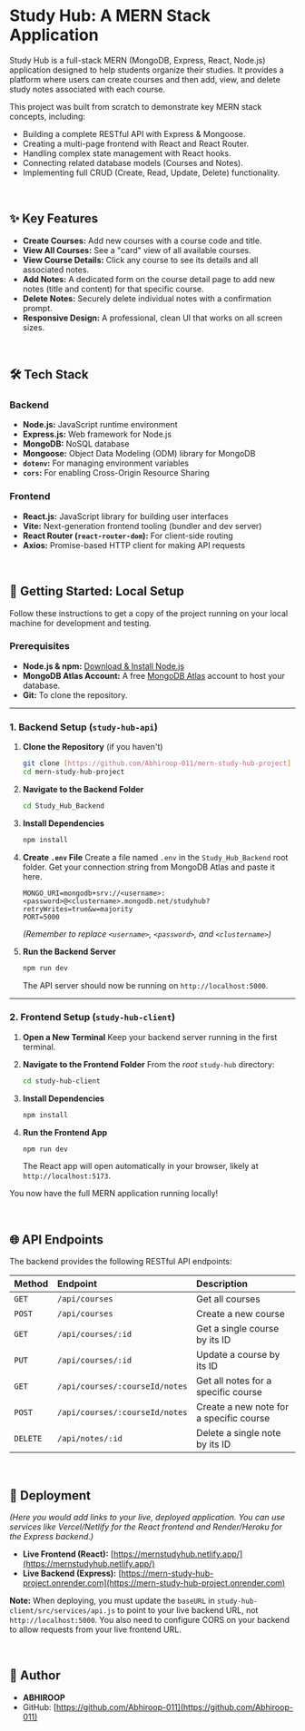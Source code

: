 # Study Hub: A MERN Stack Application

Study Hub is a full-stack MERN (MongoDB, Express, React, Node.js) application designed to help students organize their studies. It provides a platform where users can create courses and then add, view, and delete study notes associated with each course.

This project was built from scratch to demonstrate key MERN stack concepts, including:
* Building a complete RESTful API with Express & Mongoose.
* Creating a multi-page frontend with React and React Router.
* Handling complex state management with React hooks.
* Connecting related database models (Courses and Notes).
* Implementing full CRUD (Create, Read, Update, Delete) functionality.

<br>

## ✨ Key Features

* **Create Courses:** Add new courses with a course code and title.
* **View All Courses:** See a "card" view of all available courses.
* **View Course Details:** Click any course to see its details and all associated notes.
* **Add Notes:** A dedicated form on the course detail page to add new notes (title and content) for that specific course.
* **Delete Notes:** Securely delete individual notes with a confirmation prompt.
* **Responsive Design:** A professional, clean UI that works on all screen sizes.

<br>


## 🛠 Tech Stack

### Backend
* **Node.js:** JavaScript runtime environment
* **Express.js:** Web framework for Node.js
* **MongoDB:** NoSQL database
* **Mongoose:** Object Data Modeling (ODM) library for MongoDB
* **`dotenv`:** For managing environment variables
* **`cors`:** For enabling Cross-Origin Resource Sharing

### Frontend
* **React.js:** JavaScript library for building user interfaces
* **Vite:** Next-generation frontend tooling (bundler and dev server)
* **React Router (`react-router-dom`):** For client-side routing
* **Axios:** Promise-based HTTP client for making API requests

<br>

## 🚀 Getting Started: Local Setup

Follow these instructions to get a copy of the project running on your local machine for development and testing.

### Prerequisites

* **Node.js & npm:** [Download & Install Node.js](https://nodejs.org/)
* **MongoDB Atlas Account:** A free [MongoDB Atlas](https://www.mongodb.com/cloud/atlas) account to host your database.
* **Git:** To clone the repository.

---

### 1. Backend Setup (`study-hub-api`)

1.  **Clone the Repository** (if you haven't)
    ```bash
    git clone [https://github.com/Abhiroop-011/mern-study-hub-project]
    cd mern-study-hub-project
    ```

2.  **Navigate to the Backend Folder**
    ```bash
    cd Study_Hub_Backend
    ```

3.  **Install Dependencies**
    ```bash
    npm install
    ```

4.  **Create `.env` File**
    Create a file named `.env` in the `Study_Hub_Backend` root folder. Get your connection string from MongoDB Atlas and paste it here.
    ```
    MONGO_URI=mongodb+srv://<username>:<password>@<clustername>.mongodb.net/studyhub?retryWrites=true&w=majority
    PORT=5000
    ```
    *(Remember to replace `<username>`, `<password>`, and `<clustername>`)*

5.  **Run the Backend Server**
    ```bash
    npm run dev
    ```
    The API server should now be running on `http://localhost:5000`.

---

### 2. Frontend Setup (`study-hub-client`)

1.  **Open a New Terminal**
    Keep your backend server running in the first terminal.

2.  **Navigate to the Frontend Folder**
    From the *root* `study-hub` directory:
    ```bash
    cd study-hub-client
    ```

3.  **Install Dependencies**
    ```bash
    npm install
    ```

4.  **Run the Frontend App**
    ```bash
    npm run dev
    ```
    The React app will open automatically in your browser, likely at `http://localhost:5173`.

You now have the full MERN application running locally!

<br>

## 🌐 API Endpoints

The backend provides the following RESTful API endpoints:

| Method | Endpoint | Description |
| :--- | :--- | :--- |
| `GET` | `/api/courses` | Get all courses |
| `POST` | `/api/courses` | Create a new course |
| `GET` | `/api/courses/:id` | Get a single course by its ID |
| `PUT` | `/api/courses/:id` | Update a course by its ID |
| `GET` | `/api/courses/:courseId/notes` | Get all notes for a specific course |
| `POST` | `/api/courses/:courseId/notes` | Create a new note for a specific course |
| `DELETE` | `/api/notes/:id` | Delete a single note by its ID |

<br>

## 🚢 Deployment

*(Here you would add links to your live, deployed application. You can use services like Vercel/Netlify for the React frontend and Render/Heroku for the Express backend.)*

* **Live Frontend (React):** [https://mernstudyhub.netlify.app/](https://mernstudyhub.netlify.app/)
* **Live Backend (Express):** [https://mern-study-hub-project.onrender.com](https://mern-study-hub-project.onrender.com)

**Note:** When deploying, you must update the `baseURL` in `study-hub-client/src/services/api.js` to point to your live backend URL, not `http://localhost:5000`. You also need to configure CORS on your backend to allow requests from your live frontend URL.

<br>

## 👤 Author

* **ABHIROOP**
* GitHub: [https://github.com/Abhiroop-011](https://github.com/Abhiroop-011)

<br>
